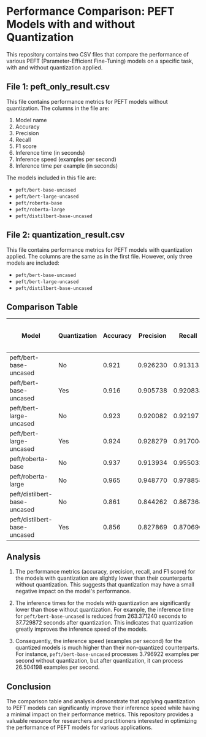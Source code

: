 # Performance Comparison: PEFT Models with and without Quantization

This repository contains two CSV files that compare the performance of various PEFT (Parameter-Efficient Fine-Tuning) models on a specific task, with and without quantization applied.

## File 1: peft_only_result.csv

This file contains performance metrics for PEFT models without quantization. The columns in the file are:

1. Model name
2. Accuracy
3. Precision
4. Recall
5. F1 score
6. Inference time (in seconds)
7. Inference speed (examples per second)
8. Inference time per example (in seconds)

The models included in this file are:

- `peft/bert-base-uncased`
- `peft/bert-large-uncased`
- `peft/roberta-base`
- `peft/roberta-large`
- `peft/distilbert-base-uncased`

## File 2: quantization_result.csv

This file contains performance metrics for PEFT models with quantization applied. The columns are the same as in the first file. However, only three models are included:

- `peft/bert-base-uncased`
- `peft/bert-large-uncased`
- `peft/distilbert-base-uncased`

## Comparison Table

| Model                        | Quantization | Accuracy | Precision | Recall   | F1 Score | Inference Time (s) | Inference Speed (examples/s) | Inference Time per Example (s) |
|------------------------------|--------------|----------|-----------|----------|----------|-------------------|-----------------------------|--------------------------------|
| peft/bert-base-uncased       | No           | 0.921    | 0.926230  | 0.913131 | 0.919634 | 263.371240        | 3.796922                    | 0.263371                       |
| peft/bert-base-uncased       | Yes          | 0.916    | 0.905738  | 0.920833 | 0.913223 | 37.729872         | 26.504198                   | 0.037730                       |
| peft/bert-large-uncased      | No           | 0.923    | 0.920082  | 0.921971 | 0.921026 | 910.154669        | 1.098714                    | 0.910155                       |
| peft/bert-large-uncased      | Yes          | 0.924    | 0.928279  | 0.917004 | 0.922607 | 66.757128         | 14.979674                   | 0.066757                       |
| peft/roberta-base            | No           | 0.937    | 0.913934  | 0.955032 | 0.934031 | 259.067528        | 3.859997                    | 0.259068                       |
| peft/roberta-large           | No           | 0.965    | 0.948770  | 0.978858 | 0.963580 | 885.460542        | 1.129356                    | 0.885461                       |
| peft/distilbert-base-uncased | No           | 0.861    | 0.844262  | 0.867368 | 0.855659 | 130.017804        | 7.691254                    | 0.130018                       |
| peft/distilbert-base-uncased | Yes          | 0.856    | 0.827869  | 0.870690 | 0.848739 | 18.674401         | 53.549241                   | 0.018674                       |

## Analysis

1. The performance metrics (accuracy, precision, recall, and F1 score) for the models with quantization are slightly lower than their counterparts without quantization. This suggests that quantization may have a small negative impact on the model's performance.

2. The inference times for the models with quantization are significantly lower than those without quantization. For example, the inference time for `peft/bert-base-uncased` is reduced from 263.371240 seconds to 37.729872 seconds after quantization. This indicates that quantization greatly improves the inference speed of the models.

3. Consequently, the inference speed (examples per second) for the quantized models is much higher than their non-quantized counterparts. For instance, `peft/bert-base-uncased` processes 3.796922 examples per second without quantization, but after quantization, it can process 26.504198 examples per second.

## Conclusion

The comparison table and analysis demonstrate that applying quantization to PEFT models can significantly improve their inference speed while having a minimal impact on their performance metrics. This repository provides a valuable resource for researchers and practitioners interested in optimizing the performance of PEFT models for various applications.